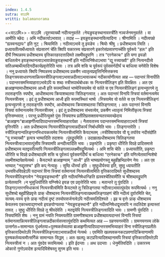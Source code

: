 ```yaml
---
index: 1.4.5
sutra: वाऽऽमि
vritti: balamanorama
---
```


<<वाऽ‌ऽमि>> - वाऽ‌ऽमि ।यूस्त्र्याख्यौ नदी॑त्यनुवर्तते ।नेयङुवङ्स्थानावस्त्री॑ति नञ्वर्जनमनुवर्तते । वा आमीति च्छेदः । अमि नदीकार्याऽभावात् । तदाह — इयङुवङ्स्थानावित्यादिना । श्रीणामिति । नदीत्वपक्षे "ह्यस्वनद्यापः" इति नुट् । श्रियामिति । नदीत्वाऽभावे तु इयङेव । श्रियोः श्रीषु । प्रधीशब्दस्य त्विति । प्रध्यायतीत्यर्थेध्यायतेः संप्रसारणं चे॑ति क्विपि यकारस्य संप्रसारणे इकारेसंप्रसारणाच्चे॑ति पूर्वरूपे "हलः" इति दीर्घे निष्पन्नस्य प्रधीशब्दस्य वृत्तिकारहरदत्तादिमते लक्ष्मीवद्रूपाणि । तत्र "एरनेकाचः" इति यणा इयङो बाधितत्वेन इयङ्स्थानत्वाऽभावान्नेयङुवङ्स्थानौ॑ इति नदीत्वनिषेधाऽभावा "द्यू स्त्र्याख्यौ" इति नित्यनदीत्वे सतिअम्बार्थे॑त्यादिनदीकार्यप्रवृत्तेरिति भावः । तत्र अमि शसि च पूर्वरूपं पूर्वसवर्णदीर्घं च बाधित्वा यणेवेति विशेषः । ननु प्रध्यायतेः क्विपि निष्पन्नस्य प्रधीशब्दस्य प्रकर्षेण ध्यातृत्वप्रवृत्तिनिमित्तकस्य लिङ्गत्रयसाधारणत्वान्नित्यस्त्रीलिङ्गत्वाऽभावान्नदीत्वाऽभावात्कथं नदीकार्याणीत्यत आह — पदान्तरं विनापीति । पदान्तरसमभिव्याहाराऽभावेऽपि यः शब्दः स्त्रीरूपार्थबोधकः सः नित्यस्त्रीलिङ्ग इति विवक्षितः । अत एव ब्राआहृण्यामाधीशब्दस्य आध्यै इति रूपमास्थितं भाष्येस्त्रियामेव यो वर्तते स एव नित्यस्त्रीलिङ्ग॑ इत्यभ्युपगमे तु तदसङ्गतिः स्पष्टैव, आधीशब्दस्य क्रियाशब्दतया त्रिलिङ्गत्वात् । अतः पदान्तरं विनापि स्त्रियां वर्तमानत्वमेव नित्यस्त्रीत्वम् । इदं तु प्रधीशब्दस्य आध्यै इति रूपमास्थितं भाष्ये ।स्त्रियामेव यो वर्तते स एव नित्यस्त्रीलिङ्गः॑ इत्यभ्युपगमे तु तदसङ्गतिः स्पष्टैव, आधीशब्दस्य क्रियाशब्दतया त्रिलिङ्गत्वात् । अतः पदान्तरं विनापि स्त्रियां वर्तमानत्वमेव नित्यस्त्रीत्वम् । इदं तु प्रधीशब्दस्य संभवत्येव, प्रकर्षेण ध्यातृत्वं निमित्तीकृत्य स्त्रियां वृत्तिसम्भवात् । परन्तु प्रधीरित्युक्ते पुंसः स्त्रियाश्च प्रतीतिप्रसक्तावन्यतरव्यवच्छेदाय "ब्राआहृणः"ब्राआहृणी॑त्यादिपदान्तरसमभिव्याहारापेक्षा । नैतावतास्य पदान्तरसमभिव्याहाराऽभावे स्त्रियां वृत्तिरपैति । अतः प्रधीशब्दस्य नित्यस्त्रीलिङ्गत्वान्नदीकार्यं निर्बाधमिति भावः । लिङ्गान्तरेति ।स्त्रीलिङ्गान्यलिङ्गानभिधायकत्वमेव नित्यस्त्रीत्व॑मिति कैयटमतम् ।स्त्रीविषायावेव यौ यू तयोरेव नदीसंज्ञे॑ति "यू स्त्र्याख्यौ" इत्यत्र भाष्यादिति तदाशयः ।पुंवद्रूपमिति । उदाह्मतप्रधीशब्दस्य त्रिलिङ्गतया नित्यस्त्रीत्वाऽभावात्पुंसीव स्त्रियामपि अनदीत्वादिति भावः । प्रकृष्टेति । प्रकृष्टा धीरिति विग्रहे प्रादिसमासे प्रधीशब्दस्य मतद्वयरीत्यापि नित्यस्त्रीलिङ्गत्वाल्लक्ष्मीवद्रूमित्यर्थः । अमि शसि चेति । प्रध्यायतीति, प्रकृष्टा धीरिति च विग्रहे प्रधीशब्दादमि शसि च पूर्वरूपं पूर्वसवर्णदीर्घं च बाधित्वा "एरनेकाचः" इति यणित्येतावान्विशेषो लक्ष्मीशब्दापेक्षयेत्यर्थः । कैयटमते ब्राआहृण्याम् "आध्यै" इति भाष्यप्रयोगस्तु बहुव्रीह्रभिप्रायेण नेयः । अत एव भाष्यात् "नद्यृतश्च" इति कप् नेत्याहुः । सुष्ठि धीर्स्या इति । सुष्ठुधीर्यस्या इति, सुष्ठु ध्यायतीति उभयविधविग्रहेऽपि पदान्तरं विना स्त्रियां वर्तमानत्वं नित्यस्त्रीत्वमिति वृत्तिकारादिमते सुधीशब्दस्य नित्यस्त्रीलिङ्गत्वेन "नेयङुवङ्स्थानौ" इति नदीत्वनिषेधान्ङिति ह्यस्वश्चे॑तिवामी॑ति च श्रीशब्दवद्रूपाणि प्रत्येतव्यानि ।न भूसुधियो॑रिति यण्निषेधे इयङ एव प्रवृत्तेरिति भावः । मतान्तरे तु पुंवदिति ।लिङ्गाऽन्तरनभिधाकत्वं नित्यस्त्रीत्व॑मिति कैयटमते तु त्रिलिङ्गतया नदीत्वाऽभावात्पुंवदेव रूपमित्यर्थः । ननु सुधीशब्दे बहुव्रीहिप्रवृत्तेः प्राक् धीशब्दस्य नित्यस्त्रीलिङ्गत्वात्प्रथमलिङ्गग्रहणं चे॑ति नदीत्वं दुर्वारमिति चेत्, सत्यम्-यस्य वृत्तेः प्राक् नदीत्वं दृष्टं तस्योपसर्जनत्वेऽपि नदीत्वमतिदिश्यते । इह च वृत्तेः प्राक् धीशब्दस्य केवलस्य एकाच्त्वाद्यणभावे इयङयोग्यतया "नेयङुवङ्स्थानौ" इति नदीत्वनिषेधाद्वृत्तावपि न तदतिदेश इत्यास्तां तावत् । सुष्ठु धीरिति विग्रहे तु श्रीवदेवेति । मतद्वयेपि नित्यस्त्रीलिङ्गत्वादिति भावः । ग्रामणीः पुंवदिति ।स्त्रिया॑मिति शेषः । ननु ग्रामं नयति नियमयतीति ग्रामणीशब्दस्य प्रधीशब्दवत्पदान्तरं विनापि स्त्रियां वर्तमानत्वान्नित्यस्त्रीलिङ्गत्वान्नदीकार्यसत्त्वात्पुंवदिति कथमित्यत आह — ग्रहनयनस्येति । ग्रामनयनस्य लोके उत्सर्गतः=सामान्यतः पुंधर्मतया=पुरुषकर्तव्यतया ब्राआहृणीत्यादिपदान्तरसमभिव्याहारं विना स्त्रीलिङ्गाप्रतीतेः वृत्तिकारादिमतेऽपि नित्यस्त्रीलिङ्गत्वाऽभावान्नदीत्वं नेत्यर्थः । एवमिति खलपवकनकटप्रवणादिक्रियाणामपि पुरुषकर्तव्यत्वमौत्सर्गिकं सामान्यतः सिद्धम् । अतः खलपूः कटप्ररित्यादिशब्दानामपि स्त्रियां वृत्तिकारादिमतेऽपि नित्यस्त्रीत्वं न । अतः पुंवदेव रूपमित्यर्थः । इति ईदन्ताः । अथ उदन्ताः । धेनुर्मतिवदिति । उकारस्य ओकारो गुणोऽवादेश इत्यादिविशेषस्तु सुगम इति भावः ।